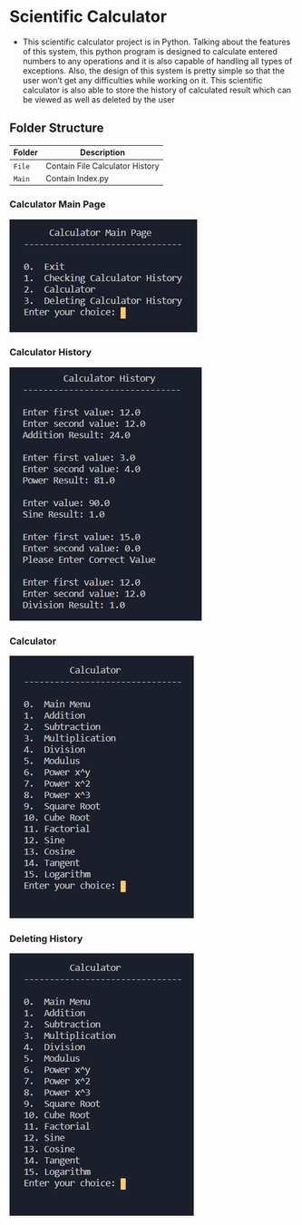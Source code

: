 # Scientific Calculator
* This scientific calculator project is in Python. Talking about the features of this system, this python program is designed to calculate entered numbers to any operations and it is also capable of handling all types of exceptions. Also, the design of this system is pretty simple so that the user won’t get any difficulties while working on it. This scientific calculator is also able to store the history of calculated result which can be viewed as well as deleted by the user

## Folder Structure
|Folder               | Description
|---------------------|------------------------------------------
|`File`               | Contain File Calculator History
|`Main`               | Contain Index.py 

### Calculator Main Page
![Calculator Main Page](https://github.com/Aranshu/258331_Project/blob/master/Images/Main%20Menu.PNG?raw=true)

### Calculator History
![Calculator History](https://github.com/Aranshu/258331_Project/blob/master/Images/Calculator_History.PNG?raw=true)

### Calculator
![Calculator](https://github.com/Aranshu/258331_Project/blob/master/Images/Calculator_List.PNG?raw=true)

### Deleting History
![Deleting History](https://github.com/Aranshu/258331_Project/blob/master/Images/Calculator_List.PNG?raw=true)


